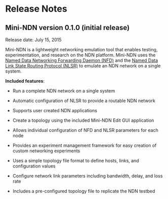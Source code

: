 Release Notes
=============

Mini-NDN version 0.1.0 (initial release)
----------------------------------------

Release date: July 15, 2015

Mini-NDN is a lightweight networking emulation tool that enables testing, experimentation, and
research on the NDN platform. Mini-NDN uses the
[Named Data Networking Forwarding Daemon (NFD)](https://github.com/named-data/NFD)
and the [Named Data Link State Routing Protocol (NLSR)](https://github.com/named-data/NLSR) to
emulate an NDN network on a single system.

**Included features**:

- Run a complete NDN network on a single system

- Automatic configuration of NLSR to provide a routable NDN network

- Supports user created NDN applications

- Create a topology using the included Mini-NDN Edit GUI application

- Allows individual configuration of NFD and NLSR parameters for each node

- Provides an experiment management framework for easy creation of custom networking experiments

- Uses a simple topology file format to define hosts, links, and configuration values

- Configure network link parameters including bandwidth, delay, and loss rate

- Includes a pre-configured topology file to replicate the NDN testbed

